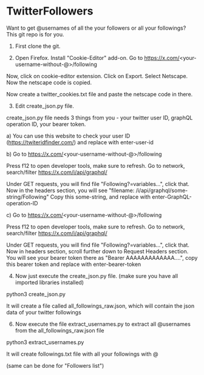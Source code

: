 # TwitterFollowers
Want to get @usernames of all the your followers or all your followings? This git repo is for you. 

1. First clone the git. 

2. Open Firefox. Install "Cookie-Editor" add-on.
Go to https://x.com/<your-username-without-@>/following
  
Now, click on cookie-editor extension. Click on Export. Select Netscape. Now the netscape code is copied.
  
Now create a twitter_cookies.txt file and paste the netscape code in there.
  

3. Edit create_json.py file.
 
create_json.py file needs 3 things from you - your twitter user ID, graphQL operation ID, your bearer token.

a) You can use this website to check your user ID (https://twiteridfinder.com/) and replace with enter-user-id 

b) Go to https://x.com/<your-username-without-@>/following

Press f12 to open developer tools, make sure to refresh.
Go to network, search/filter https://x.com/i/api/graphql/

Under GET requests, you will find file "Following?=variables...", click that.
Now in the headers section, you will see "filename: /i/api/graphql/some-string/Following"
Copy this some-string, and replace with enter-GraphQL-operation-ID

c) Go to https://x.com/<your-username-without-@>/following

Press f12 to open developer tools, make sure to refresh.
Go to network, search/filter https://x.com/i/api/graphql/

Under GET requests, you will find file "Following?=variables...", click that.
Now in headers section, scroll further down to Request Headers section.
You will see your bearer token there as "Bearer AAAAAAAAAAAAA....", copy this bearer token and replace with enter-bearer-token

4. Now just execute the create_json.py file. (make sure you have all imported libraries installed)
 
python3 create_json.py

It will create a file called all_followings_raw.json, which will contain the json data of your twitter followings

6. Now execute the file extract_usernames.py to extract all @usernames from the all_followings_raw.json file
 
python3 extract_usernames.py 

It will create followings.txt file with all your followings with @

(same can be done for "Followers list")
